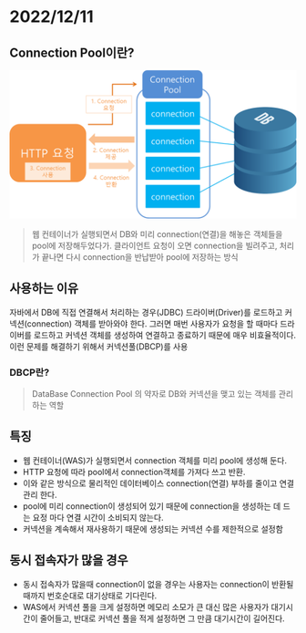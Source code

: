 # 2022/12/11

## Connection Pool이란?

![img.png](../../Img/connection_pool.png)

> 웹 컨테이너가 실행되면서 DB와 미리 connection(연결)을 해놓은 객체들을 pool에 저장해두었다가.
클라이언트 요청이 오면 connection을 빌려주고, 처리가 끝나면 다시 connection을 반납받아 pool에 저장하는 방식

## 사용하는 이유

자바에서 DB에 직접 연결해서 처리하는 경우(JDBC) 드라이버(Driver)를 로드하고 커넥션(connection) 객체를 받아와야 한다. 
그러면 매번 사용자가 요청을 할 때마다 드라이버를 로드하고 커넥션 객체를 생성하여 연결하고 종료하기 때문에 매우 비효율적이다. 
이런 문제를 해결하기 위해서 커넥션풀(DBCP)를 사용


### DBCP란?
>DataBase Connection Pool 의 약자로 DB와 커넥션을 맺고 있는 객체를 관리하는 역할

## 특징
- 웹 컨테이너(WAS)가 실행되면서 connection 객체를 미리 pool에 생성해 둔다.
- HTTP 요청에 따라 pool에서 connection객체를 가져다 쓰고 반환.
- 이와 같은 방식으로 물리적인 데이터베이스 connection(연결) 부하를 줄이고 연결 관리 한다.
- pool에 미리 connection이 생성되어 있기 때문에 connection을 생성하는 데 드는 요정 마다 연결 시간이 소비되지 않는다.
- 커넥션을 계속해서 재사용하기 때문에 생성되는 커넥션 수를 제한적으로 설정함

## 동시 접속자가 많을 경우
- 동시 접속자가 많을때 connection이 없을 경우는 사용자는 connection이 반환될 때까지 번호순대로 대기상태로 기다린다.
- WAS에서 커넥션 풀을 크게 설정하면 메모리 소모가 큰 대신 많은 사용자가 대기시간이 줄어들고, 반대로 커넥션 풀을 적게 설정하면 그 만큼 대기시간이 길어진다.


